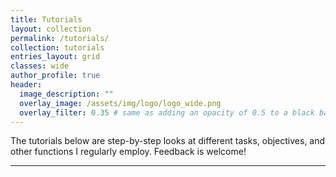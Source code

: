 ```yaml
---
title: Tutorials
layout: collection
permalink: /tutorials/
collection: tutorials
entries_layout: grid
classes: wide
author_profile: true
header:
  image_description: ""
  overlay_image: /assets/img/logo/logo_wide.png
  overlay_filter: 0.35 # same as adding an opacity of 0.5 to a black background
---
```


The tutorials below are step-by-step looks at different tasks, objectives, and other functions I regularly employ.  Feedback is welcome!

---
